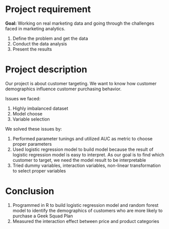 # Project requirement

**Goal:**  Working on real marketing data and going through the challenges faced in marketing analytics.
1. Define the problem and get the data
2. Conduct the data analysis
3. Present the results

# Project description

Our project is about customer targeting. We want to know how customer demographics influence customer purchasing behavior.

Issues we faced:

1. Highly imbalanced dataset
2. Model choose
3. Variable selection

We solved these issues by:
1. Performed parameter tunings and utilized AUC as metric to choose proper parameters
2. Used logistic regression model to build model because the result of logistic regression model is easy to interpret. As our goal is to find which customer to target, we need the model result to be interpretable
3. Tried dummy variables, interaction variables, non-linear transformation to select proper variables

# Conclusion

1. Programmed in R to build logistic regression model and random forest model to identify the demographics of customers who are more likely to purchase a Geek Squad Plan
2. Measured the interaction effect between price and product categories 



